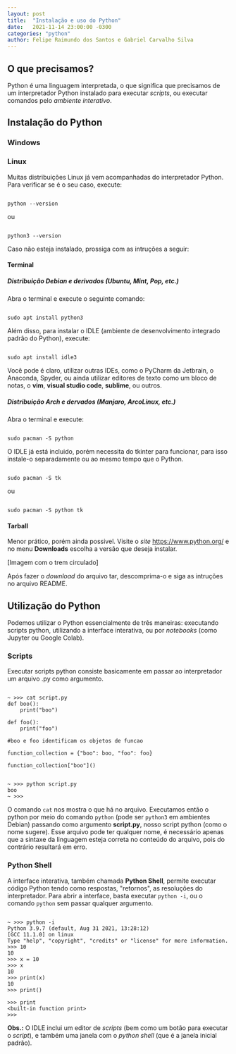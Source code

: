 ```yaml
---
layout: post
title:  "Instalação e uso do Python"
date:   2021-11-14 23:00:00 -0300
categories: "python"
author: Felipe Raimundo dos Santos e Gabriel Carvalho Silva
---
```


## O que precisamos?

Python é uma linguagem interpretada, o que significa que precisamos de um interpretador Python instalado para executar *scripts*, ou executar comandos pelo *ambiente interativo*.

## Instalação do Python

### Windows

### Linux

Muitas distribuições Linux já vem acompanhadas do interpretador Python. Para verificar se é o seu caso, execute:

```shell

python --version

```

ou

```

python3 --version

```

Caso não esteja instalado, prossiga com as intruções a seguir:

#### Terminal

##### Distribuição Debian e derivados (Ubuntu, Mint, Pop, etc.)

Abra o terminal e execute o seguinte comando:

```shell

sudo apt install python3

```

Além disso, para instalar o IDLE (ambiente de desenvolvimento integrado padrão do Python), execute:

```shell

sudo apt install idle3

```

Você pode é claro, utilizar outras IDEs, como o PyCharm da Jetbrain, o Anaconda, Spyder, ou ainda utilizar editores de texto como um bloco de notas, o **vim**, **visual studio code**, **sublime**, ou outros.

##### Distribuição Arch e dervados (Manjaro, ArcoLinux, etc.)

Abra o terminal e execute:

```shell

sudo pacman -S python

```

O IDLE já está incluido, porém necessita do tkinter para funcionar, para isso instale-o separadamente ou ao mesmo tempo que o Python.

```shell

sudo pacman -S tk

```

ou

```shell

sudo pacman -S python tk

```

#### Tarball

Menor prático, porém ainda possivel. 
Visite o *site* https://www.python.org/ e no menu **Downloads** escolha a versão que deseja instalar.

[Imagem com o trem circulado]

Após fazer o *download* do arquivo tar, descomprima-o e siga as intruções no arquivo README.


## Utilização do Python

Podemos utilizar o Python essencialmente de três maneiras: executando scripts python, utilizando a interface interativa, ou por *notebooks* (como Jupyter ou Google Colab).

### Scripts

Executar scripts python consiste basicamente em passar ao interpretador um arquivo .py como argumento.

```shell

~ >>> cat script.py                                                            
def boo():
    print("boo")

def foo():
    print("foo")

#boo e foo identificam os objetos de funcao

function_collection = {"boo": boo, "foo": foo}

function_collection["boo"]()


~ >>> python script.py                                                         
boo
~ >>> 

```

O comando `cat` nos mostra o que há no arquivo. Executamos então o python por meio do comando `python` (pode ser `python3` em ambientes Debian) passando como argumento **script.py**, nosso script python (como o nome sugere). Esse arquivo pode ter qualquer nome, é necessário apenas que a sintaxe da linguagem esteja correta no conteúdo do arquivo, pois do contrário resultará em erro.

### Python Shell

A interface interativa, também chamada **Python Shell**, permite executar código Python tendo como respostas, "retornos", as resoluções do interpretador. Para abrir a interface, basta executar `python -i`, ou o comando `python` sem passar qualquer argumento.

```shell

~ >>> python -i                                                                
Python 3.9.7 (default, Aug 31 2021, 13:28:12) 
[GCC 11.1.0] on linux
Type "help", "copyright", "credits" or "license" for more information.
>>> 10
10
>>> x = 10
>>> x
10
>>> print(x)
10
>>> print()

>>> print
<built-in function print>
>>> 

```

**Obs.:** O IDLE inclui um editor de *scripts* (bem como um botão para executar o *script*), e também uma janela com o *python shell* (que é a janela inicial padrão).
